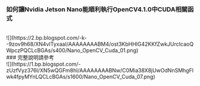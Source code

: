 ### 如何讓Nvidia Jetson Nano能順利執行OpenCV4.1.0中CUDA相關函式
<br />
![](https://2.bp.blogspot.com/-k--9zov9h68/XN4vITyxaaI/AAAAAAAABM4/ost3KbHHIG42KKfZwkJUrcIcaoQWpczPQCLcBGAs/s400/Nano_OpenCV_Cuda_01.png)
<br />
### 完整說明請參考 <a href="https://omnixri.blogspot.com/2019/05/nvidia-jetson-nanoopencv410cuda.html" target="_blank"></a>
<br />
![](https://1.bp.blogspot.com/-zUzfVyz376I/XN5wQGFm8hI/AAAAAAAABNw/C0Mia38X8jUwOdNnSMhgFlwk4fpyMYnLQCLcBGAs/s1600/Nano_OpenCV_Cuda_07.png)
